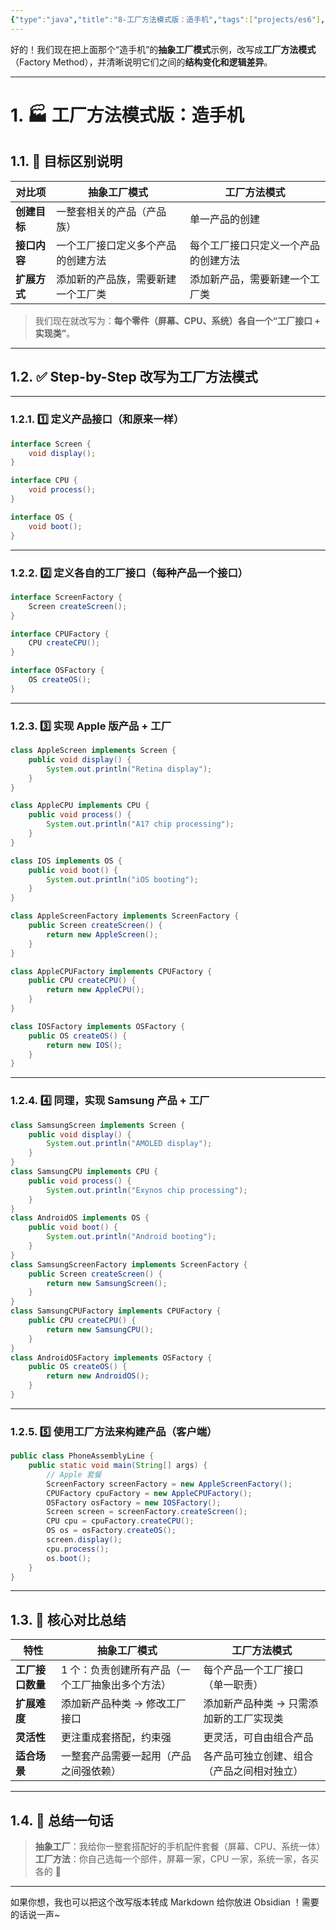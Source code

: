 ```yaml
---
{"type":"java","title":"8-工厂方法模式版：造手机","tags":["projects/es6"],"author":"codertoro","establish":"2025-05-22","update":"2025/05/22 17:14","dg-publish":true,"permalink":"/Projects/07-Java/8-工厂方法模式版：造手机/","dgPassFrontmatter":true,"created":"2025-05-22T17:14:11.862+08:00","updated":"2025-05-22T17:14:28.452+08:00"}
---
```


好的！我们现在把上面那个“造手机”的**抽象工厂模式**示例，改写成**工厂方法模式**（Factory Method），并清晰说明它们之间的**结构变化和逻辑差异**。

---

# 1. 🏭 工厂方法模式版：造手机

## 1.1. 📌 目标区别说明

|对比项|抽象工厂模式|工厂方法模式|
|---|---|---|
|**创建目标**|一整套相关的产品（产品族）|单一产品的创建|
|**接口内容**|一个工厂接口定义多个产品的创建方法|每个工厂接口只定义一个产品的创建方法|
|**扩展方式**|添加新的产品族，需要新建一个工厂类|添加新产品，需要新建一个工厂类|

> 我们现在就改写为：**每个零件（屏幕、CPU、系统）各自一个“工厂接口 + 实现类”**。

---

## 1.2. ✅ Step-by-Step 改写为工厂方法模式

---

### 1.2.1. 1️⃣ 定义产品接口（和原来一样）

```java
interface Screen {
    void display();
}

interface CPU {
    void process();
}

interface OS {
    void boot();
}

```

---

### 1.2.2. 2️⃣ 定义各自的工厂接口（每种产品一个接口）

```java
interface ScreenFactory {
    Screen createScreen();
}

interface CPUFactory {
    CPU createCPU();
}

interface OSFactory {
    OS createOS();
}

```

---

### 1.2.3. 3️⃣ 实现 Apple 版产品 + 工厂

```java
class AppleScreen implements Screen {
    public void display() {
        System.out.println("Retina display");
    }
}

class AppleCPU implements CPU {
    public void process() {
        System.out.println("A17 chip processing");
    }
}

class IOS implements OS {
    public void boot() {
        System.out.println("iOS booting");
    }
}

class AppleScreenFactory implements ScreenFactory {
    public Screen createScreen() {
        return new AppleScreen();
    }
}

class AppleCPUFactory implements CPUFactory {
    public CPU createCPU() {
        return new AppleCPU();
    }
}

class IOSFactory implements OSFactory {
    public OS createOS() {
        return new IOS();
    }
}

```

---

### 1.2.4. 4️⃣ 同理，实现 Samsung 产品 + 工厂

```java
class SamsungScreen implements Screen {
    public void display() {
        System.out.println("AMOLED display");
    }
}
class SamsungCPU implements CPU {
    public void process() {
        System.out.println("Exynos chip processing");
    }
}
class AndroidOS implements OS {
    public void boot() {
        System.out.println("Android booting");
    }
}
class SamsungScreenFactory implements ScreenFactory {
    public Screen createScreen() {
        return new SamsungScreen();
    }
}
class SamsungCPUFactory implements CPUFactory {
    public CPU createCPU() {
        return new SamsungCPU();
    }
}
class AndroidOSFactory implements OSFactory {
    public OS createOS() {
        return new AndroidOS();
    }
}
```

---

### 1.2.5. 5️⃣ 使用工厂方法来构建产品（客户端）

```java
public class PhoneAssemblyLine {
    public static void main(String[] args) {
        // Apple 套餐
        ScreenFactory screenFactory = new AppleScreenFactory();
        CPUFactory cpuFactory = new AppleCPUFactory();
        OSFactory osFactory = new IOSFactory();
        Screen screen = screenFactory.createScreen();
        CPU cpu = cpuFactory.createCPU();
        OS os = osFactory.createOS();
        screen.display();
        cpu.process();
        os.boot();
    }
}
```

---

## 1.3. 🧠 核心对比总结

|特性|抽象工厂模式|工厂方法模式|
|---|---|---|
|**工厂接口数量**|1 个：负责创建所有产品（一个工厂抽象出多个方法）|每个产品一个工厂接口（单一职责）|
|**扩展难度**|添加新产品种类 → 修改工厂接口|添加新产品种类 → 只需添加新的工厂实现类|
|**灵活性**|更注重成套搭配，约束强|更灵活，可自由组合产品|
|**适合场景**|一整套产品需要一起用（产品之间强依赖）|各产品可独立创建、组合（产品之间相对独立）|

---

## 1.4. 🎯 总结一句话

> **抽象工厂**：我给你一整套搭配好的手机配件套餐（屏幕、CPU、系统一体）  
> **工厂方法**：你自己选每一个部件，屏幕一家，CPU 一家，系统一家，各买各的 🛒

---

如果你想，我也可以把这个改写版本转成 Markdown 给你放进 Obsidian ！需要的话说一声~